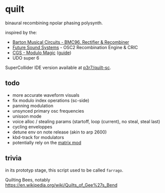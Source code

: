# quilt

binaural recombining npolar phasing polysynth.

inspired by the:
- [Barton Musical Circuits - BMC96. Rectifier & Recombiner](https://www.bartonmusicalcircuits.com/4hprec/index.html)
- [Future Sound Systems](https://www.futuresoundsystems.co.uk/returnmods.html) - OSC2 Recombination Engine & CRIC
- [CGS - Modulo Magic](https://sdiy.info/wiki/CGS_modulo_magic) ([guide](https://github.com/TuesdayNightMachines/CGS-Serge-Modular-Synth/blob/master/CGS%20Modulo%20Magic/CGS%20Modulo%20Magic%20Guide.md))
- UDO super 6

SuperCollider IDE version available at [p3r7/quilt-sc](https://github.com/p3r7/quilt-sc).

## todo

- more accurate waveform visuals
- fix modulo index operations (sc-side)
- panning modulation
- unsynced primary osc frequencies
- unisson mode
- voice alloc / stealing params (startoff, loop (current), no steal, steal last)
- cycling enveloppes
- detune env on note release (akin to arp 2600)
- kbd-track for modulators
- potentially rely on the [matrix mod](https://llllllll.co/t/mod-matrix-for-the-matrix-mod/57231)


## trivia

in its prototyp stage, this script used to be called `farrago`.

Quilting Bees, notably https://en.wikipedia.org/wiki/Quilts_of_Gee%27s_Bend
